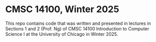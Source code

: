 # CMSC 14100, Winter 2025
This repo contains code that was written and presented in lectures in Sections 1 and 2 (Prof. Ng) of CMSC 14100 Introduction to Computer Science I at the University of Chicago in Winter 2025.
